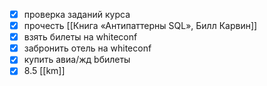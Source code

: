 - [x] проверка заданий курса
- [x] прочесть [[Книга «Антипаттерны SQL», Билл Карвин]]
- [x] взять билеты на whiteconf
- [x] забронить отель на whiteconf
- [x] купить авиа/жд bбилеты
- [x] 8.5 [[km]]